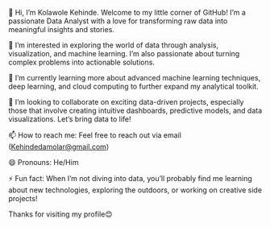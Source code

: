 👋 Hi, I’m Kolawole Kehinde. Welcome to my little corner of GitHub! I’m a passionate Data Analyst with a love for transforming raw data into meaningful insights and stories.


👀 I’m interested in exploring the world of data through analysis, visualization, and machine learning. I’m also passionate about turning complex problems into actionable solutions.


🌱 I’m currently learning more about advanced machine learning techniques, deep learning, and cloud computing to further expand my analytical toolkit.


💞️ I’m looking to collaborate on exciting data-driven projects, especially those that involve creating intuitive dashboards, predictive models, and data visualizations. Let’s bring data to life!


📫 How to reach me: Feel free to reach out via email (Kehindedamolar@gmail.com)


😄 Pronouns: He/Him


⚡ Fun fact: When I’m not diving into data, you’ll probably find me learning about new technologies, exploring the outdoors, or working on creative side projects!

Thanks for visiting my profile😊
